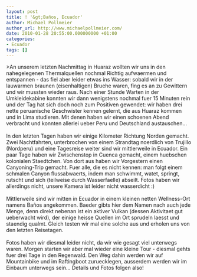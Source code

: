 ```yaml
---
layout: post
title: ! '&gt;Baños, Ecuador'
author: Michael Pollmeier
author_url: http://www.michaelpollmeier.com/
date: 2010-01-28 20:55:00.000000000 +01:00
categories:
- Ecuador
tags: []
---
```

&gt;An unserem letzten Nachmittag in Huaraz wollten wir uns in den nahegelegenen Thermalquellen nochmal Richtig aufwaermen und entspannen - das fiel aber leider etwas ins Wasser: sobald wir in der lauwarmen braunen (eisenhaltigen) Bruehe waren, fing es an zu Gewittern und wir mussten wieder raus. Nach einer Stunde Warten in der Umkleidekabine konnten wir dann wenigstens nochmal fuer 15 Minuten rein und der Tag hat sich doch noch zum Positiven gewendet: wir haben drei nette peruanische Geschwister kennen gelernt, die aus Huaraz kommen und in Lima studieren. Mit denen haben wir einen schoenen Abend verbracht und konnten allerlei ueber Peru und Deutschland austauschen...<br /><br />In den letzten Tagen haben wir einige Kilometer Richtung Norden gemacht. Zwei Nachtfahrten, unterbrochen von einem Strandtag noerdlich von Trujillo (Nordperu) und eine Tagesreise weiter sind wir mittlerweile in Ecuador. Ein paar Tage haben wir Zwischenstop in Cuenca gemacht, einem huebschen kolonialen Staedtchen. Von dort aus haben wir Vorgestern einen Canyoning-Trip gemacht. Fuer alle, die es nicht kennen: man folgt einem schmalen Canyon flussabwaerts, indem man schwimmt, watet, springt, rutscht und sich (teilweise durch Wasserfaelle) abseilt. Fotos haben wir allerdings nicht, unsere Kamera ist leider nicht wasserdicht :)<br /><br />Mittlerweile sind wir mitten in Ecuador in einem kleinen netten Wellness-Ort namens Baños angekommen. Baeder gibts hier dem Namen nach auch jede Menge, denn direkt nebenan ist ein aktiver Vulkan (dessen Aktivitaet gut ueberwacht wird), der einige heisse Quellen im Ort sprudeln laesst und staendig qualmt. Gleich testen wir mal eine solche aus und erholen uns von den letzten Reisetagen.<br /><br />Fotos haben wir diesmal leider nicht, da wir wie gesagt viel unterwegs waren. Morgen starten wir aber mal wieder eine kleine Tour - diesmal gehts fuer drei Tage in den Regenwald. Den Weg dahin werden wir auf Mountainbike und im Raftingboot zuruecklegen, ausserdem werden wir im Einbaum unterwegs sein... Details und Fotos folgen also!
